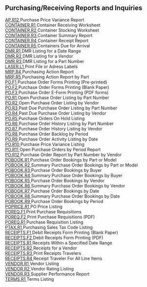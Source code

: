##  Purchasing/Receiving Reports and Inquiries

<PageHeader />

[ AP.R12 ](../../../rover/AP-OVERVIEW/AP-REPORT/AP-R12) Purchase Price Variance Report   
[ CONTAINER.R1 ](CONTAINER-R1/README.md) Container Receiving Worksheet   
[ CONTAINER.R2 ](CONTAINER-R2/README.md) Container Stocking Worksheet   
[ CONTAINER.R3 ](CONTAINER-R3/README.md) Container Summary Report   
[ CONTAINER.R4 ](CONTAINER-R4/README.md) Container Receipt Report   
[ CONTAINER.R5 ](CONTAINER-R5/README.md) Containers Due for Arrival   
[ DMR.R1 ](DMR-R1/README.md) DMR Listing for a Date Range   
[ DMR.R2 ](DMR-R1/DMR-R2/README.md) DMR Listing for a Vendor   
[ DMR.R3 ](DMR-R3/README.md) DMR Listing for a Part Number   
[ LASER.L1 ](../../../rover/AP-OVERVIEW/AP-REPORT/LASER-L1) Print File or Adress Labels   
[ MRP.R4 ](../../../rover/MFG-OVERVIEW/MFG-REPORT/MRP-R4) Purchasing Action Report   
[ MRP.R5 ](../../../rover/MFG-OVERVIEW/MFG-REPORT/MRP-R5) Purchasing Action Report by Part   
[ PO.F1 ](PO-F1/README.md) Purchase Order Forms Printing (Pre-printed)   
[ PO.F2 ](../../../rover/AP-OVERVIEW/AP-ENTRY/AP-E/CHECKS-E/AP-CONTROL/AP-CONTROL-2/FORM-CONTROL/FORM-CONTROL-3/PO-F3/PO-F2) Purchase Order Forms Printing (Blank Paper)   
[ PO.F3 ](../../../rover/AP-OVERVIEW/AP-ENTRY/AP-E/CHECKS-E/AP-CONTROL/AP-CONTROL-2/FORM-CONTROL/FORM-CONTROL-3/PO-F3) Purchase Order E-Form Printing (PDF forms)   
[ PO.R1 ](PO-R1/README.md) Open Purchase Order Listing by Part Number   
[ PO.R2 ](PO-R2/README.md) Open Purchase Order Listing by Vendor   
[ PO.R3 ](PO-R3/README.md) Past Due Purchase Order Listing by Part Number   
[ PO.R4 ](PO-R4/README.md) Past Due Purchase Order Listing by Vendor   
[ PO.R5 ](PO-R5/README.md) Purchase Orders On Hold Listing   
[ PO.R6 ](PO-R6/README.md) Purchase Order History Listing by Part Number   
[ PO.R7 ](PO-R7/README.md) Purchase Order History Listing by Vendor   
[ PO.R8 ](PO-R8/README.md) Purchase Order Backlog by Period   
[ PO.R9 ](PO-R9/README.md) Purchase Order Activity Listing by Date   
[ PO.R10 ](PO-R10/README.md) Purchase Price Variance Listing   
[ PO.R11 ](PO-R11/README.md) Open Purchase Orders by Period Report   
[ PO.R12 ](PO-R12/README.md) Purchase Order Report by Part Number by Vendor   
[ POBOOK.R1 ](POBOOK-R1/README.md) Purchase Order Bookings by Part or Model   
[ POBOOK.R2 ](POBOOK-R2/README.md) Summary Purchase Order Bookings by Part or Model   
[ POBOOK.R3 ](POBOOK-R3/README.md) Purchase Order Bookings by Buyer   
[ POBOOK.R4 ](POBOOK-R4/README.md) Summary Purchase Order Bookings by Buyer   
[ POBOOK.R5 ](POBOOK-R5/README.md) Purchase Order Bookings by Vendor   
[ POBOOK.R6 ](POBOOK-R6/README.md) Summary Purchase Order Bookings by Vendor   
[ POBOOK.R7 ](POBOOK-R7/README.md) Purchase Order Bookings by Date   
[ POBOOK.R8 ](POBOOK-R8/README.md) Summary Purchase Order Bookings by Date   
[ POBOOK.R9 ](POBOOK-R9/README.md) Purchase Order Bookings by Period   
[ POPRICE.R1 ](POPRICE-R1/README.md) PO Price Listing   
[ POREQ.F1 ](POREQ-F1/README.md) Print Purchase Requisitions   
[ POREQ.F2 ](POREQ-F2/README.md) Print Purchase Requisitions (PDF)   
[ POREQ.R1 ](POREQ-R1/README.md) Purchase Requisition Listing   
[ PTAX.R1 ](PTAX-R1/README.md) Purchasing Sales Tax Code Listing   
[ RECEIPTS.F1 ](RECEIPTS-F1/README.md) Debit Receipts Form Printing (Blank Paper)   
[ RECEIPTS.F2 ](../../../rover/AP-OVERVIEW/AP-REPORT/AP-F3/RECEIPTS-F2) Debit Receipts Form Printing (PDF)   
[ RECEIPTS.R1 ](RECEIPTS-R1/README.md) Receipts Within a Specified Date Range   
[ RECEIPTS.R2 ](RECEIPTS-R2/README.md) Receipts for a Vendor   
[ RECEIPTS.R3 ](RECEIPTS-R3/README.md) Print Receipts Travelers   
[ RECEIPTS.R4 ](RECEIPTS-R4/README.md) Receipt Traveler For All Line Items   
[ VENDOR.R1 ](../../../rover/AP-OVERVIEW/AP-REPORT/VENDOR-R1) Vendor Listing   
[ VENDOR.R2 ](../../../rover/AP-OVERVIEW/AP-REPORT/VENDOR-Q/VENDOR-Q-9/DMR-CONTROL/DMR-CONTROL-1/VENDOR-P2/VENDOR-R2) Vendor Rating Listing   
[ VENDOR.R3 ](../../../rover/AP-OVERVIEW/AP-REPORT/VENDOR-Q/VENDOR-Q-9/DMR-CONTROL/DMR-CONTROL-1/VENDOR-P2/VENDOR-R3) Supplier Performance Report   
[ TERMS.R1 ](../../../rover/AP-OVERVIEW/AP-REPORT/TERMS-R1) Terms Listing   
  
<badge text= "Version 8.10.57" vertical="middle" />

<PageFooter />